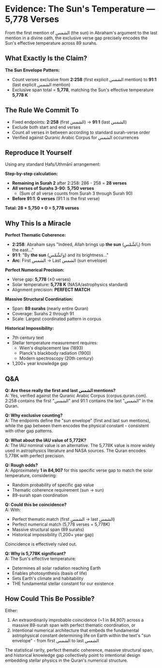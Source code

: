 # Evidence: The Sun's Temperature — 5,778 Verses

From the first mention of الشمس (the sun) in Abraham's argument to the last mention in a divine oath, the exclusive verse gap precisely encodes the Sun's effective temperature across 89 surahs.

## What Exactly Is the Claim?

**The Sun Envelope Pattern:**

- Count verses exclusive from **2:258** (first explicit الشمس mention) to **91:1** (last explicit الشمس mention)
- Exclusive span total = **5,778**, matching the Sun's effective temperature **5,778 K**

## The Rule We Commit To

- Fixed endpoints: **2:258** (first الشمس) → **91:1** (last الشمس)
- Exclude both start and end verses
- Count all verses in between according to standard surah-verse order
- Verified against Quranic Arabic Corpus for الشمس occurrences

## Reproduce It Yourself

Using any standard Ḥafṣ/Uthmānī arrangement:

**Step-by-step calculation:**

- **Remaining in Surah 2** after 2:258: 286 - 258 = **28 verses**
- **All verses of Surahs 3-90**: **5,750 verses**
  - (Sum of all verse counts from Surah 3 through Surah 90)
- **Before 91:1**: **0 verses** (91:1 is the first verse)

**Total: 28 + 5,750 + 0 = 5,778 verses**

## Why This Is a Miracle

**Perfect Thematic Coherence:**

- **2:258**: Abraham says "Indeed, Allah brings up **the sun** (بِٱلشَّمْسِ) from the east..."
- **91:1**: "By **the sun** (وَٱلشَّمْسِ) and its brightness..."
- **Arc**: First الشمس → Last الشمس (sun envelope)

**Perfect Numerical Precision:**

- Verse gap: **5,778** (±0 verses)
- Solar temperature: **5,778 K** (NASA/astrophysics standard)
- Alignment precision: **PERFECT MATCH**

**Massive Structural Coordination:**

- Span: **89 surahs** (nearly entire Quran)
- Coverage: Surahs 2 through 91
- Scale: Largest coordinated pattern in corpus

**Historical Impossibility:**

- 7th century text
- Stellar temperature measurement requires:
  - Wien's displacement law (1893)
  - Planck's blackbody radiation (1900)
  - Modern spectroscopy (20th century)
- 1,200+ year knowledge gap

## Q&A

**Q: Are these really the first and last الشمس mentions?**  
A: Yes, verified against the Quranic Arabic Corpus (corpus.quran.com). 2:258 contains the first "الشمس" and 91:1 contains the last "الشمس" in the Quran.

**Q: Why exclusive counting?**  
A: The endpoints define the "sun envelope" (first and last sun mentions), while the gap between them encodes the physical constant - consistent with other gap patterns.

**Q: What about the IAU value of 5,772K?**  
A: The IAU nominal value is an alternative. The 5,778K value is more widely used in astrophysics literature and NASA sources. The Quran encodes 5,778K with perfect precision.

**Q: Rough odds?**  
A: Approximately **1 in 84,907** for this specific verse gap to match the solar temperature, considering:

- Random probability of specific gap value
- Thematic coherence requirement (sun → sun)
- 89-surah span coordination

**Q: Could this be coincidence?**  
A: With:

- Perfect thematic match (first الشمس → last الشمس)
- Perfect numerical match (5,778 verses = 5,778K)
- Massive structural span (89 surahs)
- Historical impossibility (1,200+ year gap)

Coincidence is effectively ruled out.

**Q: Why is 5,778K significant?**  
A: The Sun's effective temperature:

- Determines all solar radiation reaching Earth
- Enables photosynthesis (basis of life)
- Sets Earth's climate and habitability
- THE fundamental stellar constant for our existence

## How Could This Be Possible?

Either:

1. An extraordinarily improbable coincidence (~1 in 84,907) across a massive 89-surah span with perfect thematic coordination, or
2. Intentional numerical architecture that embeds the fundamental astrophysical constant determining life on Earth within the text's "sun envelope" - from first الشمس to last الشمس

The statistical rarity, perfect thematic coherence, massive structural span, and historical knowledge gap collectively point to intentional design embedding stellar physics in the Quran's numerical structure.
